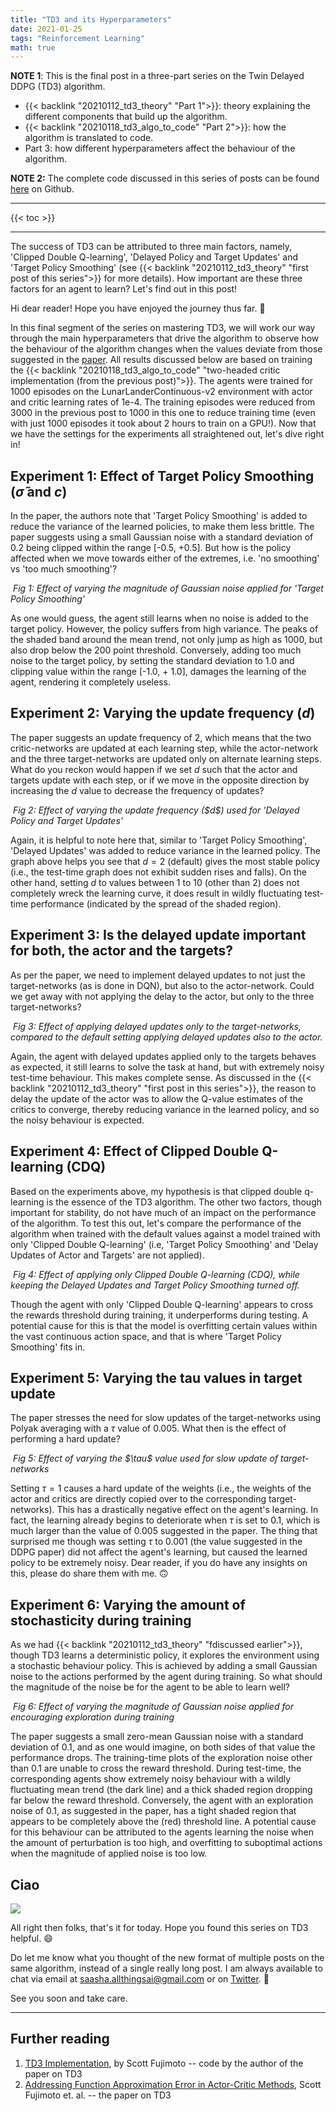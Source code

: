 ```yaml
---
title: "TD3 and its Hyperparameters"
date: 2021-01-25
tags: "Reinforcement Learning"
math: true
---
```


**NOTE 1**: This is the final post in a three-part series on the Twin Delayed DDPG (TD3) algorithm.

- {{< backlink "20210112_td3_theory" "Part 1">}}: theory explaining the different components that build up the algorithm.
- {{< backlink "20210118_td3_algo_to_code" "Part 2">}}: how the algorithm is translated to code.
- Part 3: how different hyperparameters affect the behaviour of the algorithm.

**NOTE 2:** The complete code discussed in this series of posts can be found [here](https://github.com/saashanair/rl-series/tree/master/td3) on Github.

---

{{< toc >}}

---

The success of TD3 can be attributed to three main factors, namely, 'Clipped Double Q-learning', 'Delayed Policy and Target Updates' and 'Target Policy Smoothing' (see {{< backlink "20210112_td3_theory" "first post of this series">}} for more details). How important are these three factors for an agent to learn? Let's find out in this post!

Hi dear reader! Hope you have enjoyed the journey thus far. 🤗

In this final segment of the series on mastering TD3, we will work our way through the main hyperparameters that drive the algorithm to observe how the behaviour of the algorithm changes when the values deviate from those suggested in the [paper](https://arxiv.org/pdf/1802.09477.pdf). All results discussed below are based on training the {{< backlink "20210118_td3_algo_to_code" "two-headed critic implementation (from the previous post)">}}. The agents were trained for 1000 episodes on the LunarLanderContinuous-v2 environment with actor and critic learning rates of 1e-4. The training episodes were reduced from 3000 in the previous post to 1000 in this one to reduce training time (even with just 1000 episodes it took about 2 hours to train on a GPU!). Now that we have the settings for the experiments all straightened out, let's dive right in!

## Experiment 1: Effect of Target Policy Smoothing ($\widetilde{\sigma}$ and $c$)

In the paper, the authors note that 'Target Policy Smoothing' is added to reduce the variance of the learned policies, to make them less brittle. The paper suggests using a small Gaussian noise with a standard deviation of 0.2 being clipped within the range [-0.5, +0.5]. But how is the policy affected when we move towards either of the extremes, i.e. 'no smoothing' vs 'too much smoothing'?

<img src="/images/posts/20210125_td3_and_its_hyperparams/varying-smoothing.png" class="large" alt="">
<em>Fig 1: Effect of varying the magnitude of Gaussian noise applied for 'Target Policy Smoothing'</em>


As one would guess, the agent still learns when no noise is added to the target policy. However, the policy suffers from high variance. The peaks of the shaded band around the mean trend, not only jump as high as 1000, but also drop below the 200 point threshold. Conversely, adding too much noise  to the target policy, by setting the standard deviation to 1.0 and clipping value within the range [-1.0, + 1.0], damages the learning of the agent, rendering it completely useless.

## Experiment 2: Varying the update frequency ($d$)

The paper suggests an update frequency of 2, which means that the two critic-networks are updated at each learning step, while the actor-network and the three target-networks are updated only on alternate learning steps. What do you reckon would happen if we set $d$ such that the actor and targets update with each step, or if we move in the opposite direction by increasing the $d$ value to decrease the frequency of updates?

<img src="/images/posts/20210125_td3_and_its_hyperparams/varying-d.png" class="large" alt="">
<em>Fig 2: Effect of varying the update frequency ($d$) used for 'Delayed Policy and Target Updates'</em>


Again, it is helpful to note here that, similar to 'Target Policy Smoothing', 'Delayed Updates' was added to reduce variance in the learned policy. The graph above helps you see that $d=2$ (default) gives the most stable policy (i.e., the test-time graph does not exhibit sudden rises and falls). On the other hand, setting $d$ to values between 1 to 10 (other than 2) does not completely wreck the learning curve, it does result in wildly fluctuating test-time performance (indicated by the spread of the shaded region).

## Experiment 3: Is the delayed update important for both, the actor and the targets?

As per the paper, we need to implement delayed updates to not just the target-networks (as is done in DQN), but also to the actor-network. Could we get away with not applying the delay to the actor, but only to the three target-networks?

<img src="/images/posts/20210125_td3_and_its_hyperparams/delayed-updates.png" class="large" alt="">
<em>Fig 3: Effect of applying delayed updates only to the target-networks, compared to the default setting applying delayed updates also to the actor.</em>


Again, the agent with delayed updates applied only to the targets behaves as expected, it still learns to solve the task at hand, but with extremely noisy test-time behaviour. This makes complete sense. As discussed in the {{< backlink "20210112_td3_theory" "first post in this series">}}, the reason to delay the update of the actor was to allow the Q-value estimates of the critics to converge, thereby reducing variance in the learned policy, and so the noisy behaviour is expected.

## Experiment 4: Effect of Clipped Double Q-learning (CDQ)

Based on the experiments above, my hypothesis is that clipped double q-learning is the essence of the TD3 algorithm. The other two factors, though important for stability, do not have much of an impact on the performance of the algorithm. To test this out, let's compare the performance of the algorithm when trained with the default values against a model trained with only 'Clipped Double Q-learning' (i.e, 'Target Policy Smoothing' and 'Delay Updates of Actor and Targets' are not applied).

<img src="/images/posts/20210125_td3_and_its_hyperparams/effect-cdq.png" class="large" alt="">
<em>Fig 4: Effect of applying only Clipped Double Q-learning (CDQ), while keeping the Delayed Updates and Target Policy Smoothing turned off.</em>


Though the agent with only 'Clipped Double Q-learning' appears to cross the rewards threshold during training, it underperforms during testing. A potential cause for this is that the model is overfitting certain values within the vast continuous action space, and that is where 'Target Policy Smoothing' fits in.

## Experiment 5: Varying the tau values in target update

The paper stresses the need for slow updates of the target-networks using Polyak averaging with a $\tau$ value of 0.005. What then is the effect of performing a hard update?

<img src="/images/posts/20210125_td3_and_its_hyperparams/varying-tau.png" class="large" alt="">
<em>Fig 5: Effect of varying the $\tau$ value used for slow update of target-networks</em>


Setting $\tau=1$ causes a hard update of the weights (i.e., the weights of the actor and critics are directly copied over to the corresponding target-networks). This has a drastically negative effect on the agent's learning. In fact, the learning already begins to deteriorate when $\tau$ is set to 0.1, which is much larger than the value of 0.005 suggested in the paper. The thing that surprised me though was setting $\tau$ to 0.001 (the value suggested in the DDPG paper) did not affect the agent's learning, but caused the learned policy to be extremely noisy.  Dear reader, if you do have any insights on this, please do share them with me. 🙃

## Experiment 6: Varying the amount of stochasticity during training

As we had {{< backlink "20210112_td3_theory" "fdiscussed earlier">}}, though TD3 learns a deterministic policy, it explores the environment using a stochastic behaviour policy. This is achieved by adding a small Gaussian noise to the actions performed by the agent during training. So what should the magnitude of the noise be for the agent to be able to learn well?

<img src="/images/posts/20210125_td3_and_its_hyperparams/varying-expl.png" class="large" alt="">
<em>Fig 6: Effect of varying the magnitude of Gaussian noise applied for encouraging exploration during training</em>


The paper suggests a small zero-mean Gaussian noise with a standard deviation of 0.1, and as one would imagine, on both sides of that value the performance drops. The training-time plots of the exploration noise other than 0.1 are unable to cross the reward threshold. During test-time, the corresponding agents show extremely noisy behaviour with a wildly fluctuating mean trend (the dark line) and a thick shaded region dropping far below the reward threshold. Conversely, the agent with an exploration noise of 0.1, as suggested in the paper, has a tight shaded region that appears to be completely above the (red) threshold line. A potential cause for this behaviour can be attributed to the agents learning the noise when the amount of perturbation is too high, and overfitting to suboptimal actions when the magnitude of applied noise is too low.

## Ciao

![](https://media.giphy.com/media/lTpme2Po0hkqI/giphy.gif)

All right then folks, that's it for today. Hope you found this series on TD3 helpful. 😄

Do let me know what you thought of the new format of multiple posts on the same algorithm, instead of a single really long post. I am always available to chat via email at [saasha.allthingsai@gmail.com](mailto:saasha.allthingsai@gmail.com) or on [Twitter](https://twitter.com/saasha_nair). 💌

See you soon and take care.

---

## Further reading

1. [TD3 Implementation](https://github.com/sfujim/TD3), by Scott Fujimoto -- code by the author of the paper on TD3
2. [Addressing Function Approximation Error in Actor-Critic Methods](https://arxiv.org/pdf/1802.09477.pdf), Scott Fujimoto et. al. -- the paper on TD3